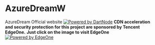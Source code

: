 # AzureDreamW
AzureDream Official website
[![Powered by DartNode](https://dartnode.com/branding/DN-Open-Source-sm.png)](https://dartnode.com "Powered by DartNode - Free VPS for Open Source")
**CDN acceleration and security protection for this project are sponsored by Tencent EdgeOne.**
**Just click on the image to visit EdgeOne**
[![Powered by EdgeOne](https://edgeone.ai/media/34fe3a45-492d-4ea4-ae5d-ea1087ca7b4b.png)](https://edgeone.ai/?from=github "Best Asian CDN, Edge, and Secure Solutions - Tencent EdgeOne")
